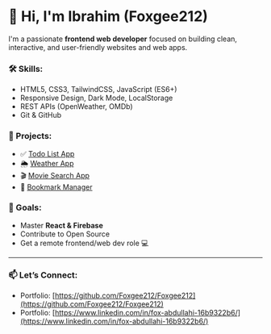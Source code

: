 # 👋 Hi, I'm Ibrahim (Foxgee212)

I'm a passionate **frontend web developer** focused on building clean, interactive, and user-friendly websites and web apps.

### 🛠️ Skills:
- HTML5, CSS3, TailwindCSS, JavaScript (ES6+)
- Responsive Design, Dark Mode, LocalStorage
- REST APIs (OpenWeather, OMDb)
- Git & GitHub

### 📂 Projects:
- ✅ [Todo List App](https://github.com/Foxgee212/Foxgee212/tree/main/Foxgee212/projects/todo-app)
- 🌦 [Weather App](https://github.com/Foxgee212/Foxgee212/tree/main/Foxgee212/projects/weather-app)
- 🎬 [Movie Search App](https://github.com/Foxgee212/Foxgee212/tree/main/Foxgee212/projects/movie-search-app)
- 📑 [Bookmark Manager](https://github.com/Foxgee212/Foxgee212/tree/main/Foxgee212/projects/bookmark-manager)

### 🚀 Goals:
- Master **React & Firebase**
- Contribute to Open Source
- Get a remote frontend/web dev role 💻

---

### 📫 Let’s Connect:
- Portfolio: [https://github.com/Foxgee212/Foxgee212](https://github.com/Foxgee212/Foxgee212)
- Portfolio: [https://www.linkedin.com/in/fox-abdullahi-16b9322b6/](https://www.linkedin.com/in/fox-abdullahi-16b9322b6/)


<!--
**Foxgee212/Foxgee212** is a ✨ _special_ ✨ repository because its `README.md` (this file) appears on your GitHub profile.

Here are some ideas to get you started:

- 🔭 I’m currently working on ...
- 🌱 I’m currently learning ...
- 👯 I’m looking to collaborate on ...
- 🤔 I’m looking for help with ...
- 💬 Ask me about ...
- 📫 How to reach me: ...
- 😄 Pronouns: ...
- ⚡ Fun fact: ...
-->
